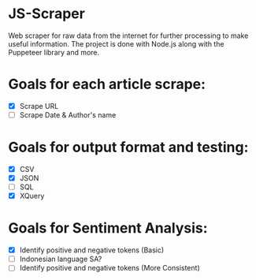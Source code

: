 # JS-Scraper
Web scraper for raw data from the internet for further processing to make useful information.
The project is done with Node.js along with the Puppeteer library and more.

# Goals for each article scrape:
- [x] Scrape URL
- [ ] Scrape Date & Author's name

# Goals for output format and testing:
- [x] CSV
- [x] JSON
- [ ] SQL
- [x] XQuery

# Goals for Sentiment Analysis:
- [x] Identify positive and negative tokens (Basic)
- [ ] Indonesian language SA?
- [ ] Identify positive and negative tokens (More Consistent)
